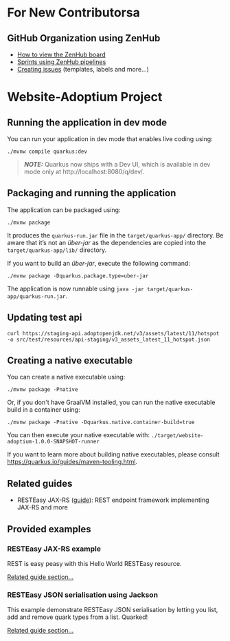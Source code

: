 # For New Contributorsa

## GitHub Organization using ZenHub

- [How to view the ZenHub board](https://github.com/AdoptOpenJDK/website-adoptium/wiki/ZENHUB:-Creating-and-Working-with-Issues#working-with-issues-using-zenhub)
- [Sprints using ZenHub pipelines](https://github.com/AdoptOpenJDK/website-adoptium/wiki/ZENHUB:-Creating-and-Working-with-Issues#sprints-using-zenhub-pipelines)
- [Creating issues](https://github.com/AdoptOpenJDK/website-adoptium/wiki/ZENHUB:-Creating-and-Working-with-Issues#creating-issues) (templates, labels and more...)

# Website-Adoptium Project

## Running the application in dev mode

You can run your application in dev mode that enables live coding using:
```shell script
./mvnw compile quarkus:dev
```

> **_NOTE:_**  Quarkus now ships with a Dev UI, which is available in dev mode only at http://localhost:8080/q/dev/.

## Packaging and running the application

The application can be packaged using:
```shell script
./mvnw package
```
It produces the `quarkus-run.jar` file in the `target/quarkus-app/` directory.
Be aware that it’s not an _über-jar_ as the dependencies are copied into the `target/quarkus-app/lib/` directory.

If you want to build an _über-jar_, execute the following command:
```shell script
./mvnw package -Dquarkus.package.type=uber-jar
```

The application is now runnable using `java -jar target/quarkus-app/quarkus-run.jar`.

## Updating test api
```shell
curl https://staging-api.adoptopenjdk.net/v3/assets/latest/11/hotspot -o src/test/resources/api-staging/v3_assets_latest_11_hotspot.json
```

## Creating a native executable

You can create a native executable using: 
```shell script
./mvnw package -Pnative
```

Or, if you don't have GraalVM installed, you can run the native executable build in a container using: 
```shell script
./mvnw package -Pnative -Dquarkus.native.container-build=true
```

You can then execute your native executable with: `./target/website-adoptium-1.0.0-SNAPSHOT-runner`

If you want to learn more about building native executables, please consult https://quarkus.io/guides/maven-tooling.html.

## Related guides

- RESTEasy JAX-RS ([guide](https://quarkus.io/guides/rest-json)): REST endpoint framework implementing JAX-RS and more

## Provided examples

### RESTEasy JAX-RS example

REST is easy peasy with this Hello World RESTEasy resource.

[Related guide section...](https://quarkus.io/guides/getting-started#the-jax-rs-resources)

### RESTEasy JSON serialisation using Jackson

This example demonstrate RESTEasy JSON serialisation by letting you list, add and remove quark types from a list. Quarked!

[Related guide section...](https://quarkus.io/guides/rest-json#creating-your-first-json-rest-service)
